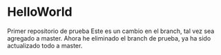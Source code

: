 # HelloWorld
Primer repositorio de prueba
Este es un cambio en el branch, tal vez sea agregado a master.
Ahora he eliminado el branch de prueba, ya ha sido actualizado todo a master.
